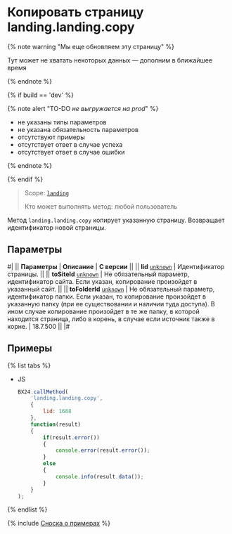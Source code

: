 # Копировать страницу landing.landing.copy

{% note warning "Мы еще обновляем эту страницу" %}

Тут может не хватать некоторых данных — дополним в ближайшее время

{% endnote %}

{% if build == 'dev' %}

{% note alert "TO-DO _не выгружается на prod_" %}

- не указаны типы параметров
- не указана обязательность параметров
- отсутствуют примеры
- отсутствует ответ в случае успеха
- отсутствует ответ в случае ошибки

{% endnote %}

{% endif %}

> Scope: [`landing`](../../../scopes/permissions.md)
>
> Кто может выполнять метод: любой пользователь

Метод `landing.landing.copy` копирует указанную страницу. Возвращает идентификатор новой страницы.

## Параметры

#|
|| **Параметры** | **Описание** | **С версии** ||
|| **lid**
[`unknown`](../../../data-types.md) | Идентификатор страницы. ||
|| **toSiteId**
[`unknown`](../../../data-types.md) | Не обязательный параметр, идентификатор сайта. Если указан, копирование произойдет в указанный сайт. ||
|| **toFolderId**
[`unknown`](../../../data-types.md) | Не обязательный параметр, идентификатор папки. Если указан, то копирование произойдет в указанную папку (при ее существовании и наличии туда доступа). В ином случае копирование произойдет в те же папку, в которой находится страница, либо в корень, в случае если источник также в корне. | 18.7.500 ||
|#

## Примеры

{% list tabs %}

- JS

    ```js
    BX24.callMethod(
        'landing.landing.copy',
        {
            lid: 1688
        },
        function(result)
        {
            if(result.error())
            {
                console.error(result.error());
            }
            else
            {
                console.info(result.data());
            }
        }
    );
    ```

{% endlist %}

{% include [Сноска о примерах](../../../../_includes/examples.md) %}